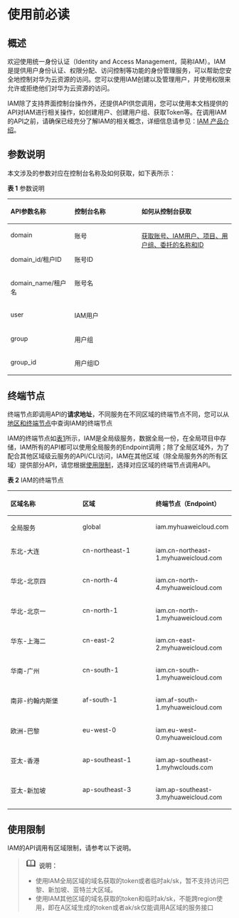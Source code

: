 # 使用前必读<a name="iam_01_0001"></a>

## 概述<a name="section9582127133218"></a>

欢迎使用统一身份认证（Identity and Access Management，简称IAM）。IAM是提供用户身份认证、权限分配、访问控制等功能的身份管理服务，可以帮助您安全地控制对华为云资源的访问。您可以使用IAM创建以及管理用户，并使用权限来允许或拒绝他们对华为云资源的访问。

IAM除了支持界面控制台操作外，还提供API供您调用，您可以使用本文档提供的API对IAM进行相关操作，如创建用户、创建用户组、获取Token等。在调用IAM的API之前，请确保已经充分了解IAM的相关概念，详细信息请参见：[IAM 产品介绍](https://support.huaweicloud.com/productdesc-iam/iam_01_0026.html)。

## 参数说明<a name="section1359652110585"></a>

本文涉及的参数对应在控制台名称及如何获取，如下表所示：

**表 1**  参数说明

<a name="table1775352110590"></a>
<table><thead align="left"><tr id="row17531621205918"><th class="cellrowborder" valign="top" width="28.51%" id="mcps1.2.4.1.1"><p id="p2753112116590"><a name="p2753112116590"></a><a name="p2753112116590"></a>API参数名称</p>
</th>
<th class="cellrowborder" valign="top" width="29.94%" id="mcps1.2.4.1.2"><p id="p1575315219594"><a name="p1575315219594"></a><a name="p1575315219594"></a>控制台名称</p>
</th>
<th class="cellrowborder" valign="top" width="41.55%" id="mcps1.2.4.1.3"><p id="p14609557128"><a name="p14609557128"></a><a name="p14609557128"></a>如何从控制台获取</p>
</th>
</tr>
</thead>
<tbody><tr id="row1983455710311"><td class="cellrowborder" valign="top" width="28.51%" headers="mcps1.2.4.1.1 "><p id="p88351057935"><a name="p88351057935"></a><a name="p88351057935"></a>domain</p>
</td>
<td class="cellrowborder" valign="top" width="29.94%" headers="mcps1.2.4.1.2 "><p id="p198350579316"><a name="p198350579316"></a><a name="p198350579316"></a>账号</p>
</td>
<td class="cellrowborder" rowspan="6" valign="top" width="41.55%" headers="mcps1.2.4.1.3 "><p id="p341414431377"><a name="p341414431377"></a><a name="p341414431377"></a></p>
<p id="p893944313712"><a name="p893944313712"></a><a name="p893944313712"></a></p>
<p id="p939118591875"><a name="p939118591875"></a><a name="p939118591875"></a><a href="获取账号-IAM用户-项目-用户组-委托的名称和ID.md">获取账号、IAM用户、项目、用户组、委托的名称和ID</a></p>
<p id="p7638636872"><a name="p7638636872"></a><a name="p7638636872"></a></p>
</td>
</tr>
<tr id="row16753202117597"><td class="cellrowborder" valign="top" headers="mcps1.2.4.1.1 "><p id="p207531121165910"><a name="p207531121165910"></a><a name="p207531121165910"></a>domain_id/租户ID</p>
</td>
<td class="cellrowborder" valign="top" headers="mcps1.2.4.1.2 "><p id="p27531921125916"><a name="p27531921125916"></a><a name="p27531921125916"></a>账号ID</p>
</td>
</tr>
<tr id="row1775314211597"><td class="cellrowborder" valign="top" headers="mcps1.2.4.1.1 "><p id="p475332113598"><a name="p475332113598"></a><a name="p475332113598"></a>domain_name/租户名</p>
</td>
<td class="cellrowborder" valign="top" headers="mcps1.2.4.1.2 "><p id="p5753152111593"><a name="p5753152111593"></a><a name="p5753152111593"></a>账号名</p>
</td>
</tr>
<tr id="row1634316554412"><td class="cellrowborder" valign="top" headers="mcps1.2.4.1.1 "><p id="p1134411556416"><a name="p1134411556416"></a><a name="p1134411556416"></a>user</p>
</td>
<td class="cellrowborder" valign="top" headers="mcps1.2.4.1.2 "><p id="p153444553419"><a name="p153444553419"></a><a name="p153444553419"></a>IAM用户</p>
</td>
</tr>
<tr id="row436204514713"><td class="cellrowborder" valign="top" headers="mcps1.2.4.1.1 "><p id="p436216451677"><a name="p436216451677"></a><a name="p436216451677"></a>group</p>
</td>
<td class="cellrowborder" valign="top" headers="mcps1.2.4.1.2 "><p id="p15362345773"><a name="p15362345773"></a><a name="p15362345773"></a>用户组</p>
</td>
</tr>
<tr id="row11130115441019"><td class="cellrowborder" valign="top" headers="mcps1.2.4.1.1 "><p id="p71311954181019"><a name="p71311954181019"></a><a name="p71311954181019"></a>group_id</p>
</td>
<td class="cellrowborder" valign="top" headers="mcps1.2.4.1.2 "><p id="p613165471013"><a name="p613165471013"></a><a name="p613165471013"></a>用户组ID</p>
</td>
</tr>
</tbody>
</table>

## 终端节点<a name="section1661773463712"></a>

终端节点即调用API的**请求地址**，不同服务在不同区域的终端节点不同，您可以从[地区和终端节点](https://developer.huaweicloud.com/endpoint?IAM)中查询IAM的终端节点

IAM的终端节点如[表1](#table11618183414370)所示，IAM是全局级服务，数据全局一份，在全局项目中存储，IAM所有的API都可以使用全局服务的Endpoint调用；除了全局区域外，为了配合其他区域级云服务的API/CLI访问，IAM在其他区域（除全局服务外的所有区域）提供部分API，请您根据[使用限制](#section48111232173215)，选择对应区域的终端节点调用API。

**表 2**  IAM的终端节点

<a name="table11618183414370"></a>
<table><thead align="left"><tr id="row1461814345375"><th class="cellrowborder" valign="top" width="33.33333333333333%" id="mcps1.2.4.1.1"><p id="p14618534163714"><a name="p14618534163714"></a><a name="p14618534163714"></a>区域名称</p>
</th>
<th class="cellrowborder" valign="top" width="33.33333333333333%" id="mcps1.2.4.1.2"><p id="p6618163423719"><a name="p6618163423719"></a><a name="p6618163423719"></a>区域</p>
</th>
<th class="cellrowborder" valign="top" width="33.33333333333333%" id="mcps1.2.4.1.3"><p id="p16182341375"><a name="p16182341375"></a><a name="p16182341375"></a>终端节点（Endpoint）</p>
</th>
</tr>
</thead>
<tbody><tr id="row9619113415378"><td class="cellrowborder" valign="top" width="33.33333333333333%" headers="mcps1.2.4.1.1 "><p id="p1961923411373"><a name="p1961923411373"></a><a name="p1961923411373"></a>全局服务</p>
</td>
<td class="cellrowborder" valign="top" width="33.33333333333333%" headers="mcps1.2.4.1.2 "><p id="p14619163410376"><a name="p14619163410376"></a><a name="p14619163410376"></a>global</p>
</td>
<td class="cellrowborder" valign="top" width="33.33333333333333%" headers="mcps1.2.4.1.3 "><p id="p126193343378"><a name="p126193343378"></a><a name="p126193343378"></a>iam.myhuaweicloud.com</p>
</td>
</tr>
<tr id="row12619123413715"><td class="cellrowborder" valign="top" width="33.33333333333333%" headers="mcps1.2.4.1.1 "><p id="p961910347371"><a name="p961910347371"></a><a name="p961910347371"></a>东北-大连</p>
</td>
<td class="cellrowborder" valign="top" width="33.33333333333333%" headers="mcps1.2.4.1.2 "><p id="p4619133419379"><a name="p4619133419379"></a><a name="p4619133419379"></a>cn-northeast-1</p>
</td>
<td class="cellrowborder" valign="top" width="33.33333333333333%" headers="mcps1.2.4.1.3 "><p id="p17619163463720"><a name="p17619163463720"></a><a name="p17619163463720"></a>iam.cn-northeast-1.myhuaweicloud.com</p>
</td>
</tr>
<tr id="row16619173411373"><td class="cellrowborder" valign="top" width="33.33333333333333%" headers="mcps1.2.4.1.1 "><p id="p15619123463714"><a name="p15619123463714"></a><a name="p15619123463714"></a>华北-北京四</p>
</td>
<td class="cellrowborder" valign="top" width="33.33333333333333%" headers="mcps1.2.4.1.2 "><p id="p56191234123718"><a name="p56191234123718"></a><a name="p56191234123718"></a>cn-north-4</p>
</td>
<td class="cellrowborder" valign="top" width="33.33333333333333%" headers="mcps1.2.4.1.3 "><p id="p2061911343376"><a name="p2061911343376"></a><a name="p2061911343376"></a>iam.cn-north-4.myhuaweicloud.com</p>
</td>
</tr>
<tr id="row561993493718"><td class="cellrowborder" valign="top" width="33.33333333333333%" headers="mcps1.2.4.1.1 "><p id="p18619334133720"><a name="p18619334133720"></a><a name="p18619334133720"></a>华北-北京一</p>
</td>
<td class="cellrowborder" valign="top" width="33.33333333333333%" headers="mcps1.2.4.1.2 "><p id="p16191034123718"><a name="p16191034123718"></a><a name="p16191034123718"></a>cn-north-1</p>
</td>
<td class="cellrowborder" valign="top" width="33.33333333333333%" headers="mcps1.2.4.1.3 "><p id="p461963463713"><a name="p461963463713"></a><a name="p461963463713"></a>iam.cn-north-1.myhuaweicloud.com</p>
</td>
</tr>
<tr id="row66191334153711"><td class="cellrowborder" valign="top" width="33.33333333333333%" headers="mcps1.2.4.1.1 "><p id="p186201034123719"><a name="p186201034123719"></a><a name="p186201034123719"></a>华东-上海二</p>
</td>
<td class="cellrowborder" valign="top" width="33.33333333333333%" headers="mcps1.2.4.1.2 "><p id="p9620193493714"><a name="p9620193493714"></a><a name="p9620193493714"></a>cn-east-2</p>
</td>
<td class="cellrowborder" valign="top" width="33.33333333333333%" headers="mcps1.2.4.1.3 "><p id="p462053418376"><a name="p462053418376"></a><a name="p462053418376"></a>iam.cn-east-2.myhuaweicloud.com</p>
</td>
</tr>
<tr id="row19620103413371"><td class="cellrowborder" valign="top" width="33.33333333333333%" headers="mcps1.2.4.1.1 "><p id="p126206343377"><a name="p126206343377"></a><a name="p126206343377"></a>华南-广州</p>
</td>
<td class="cellrowborder" valign="top" width="33.33333333333333%" headers="mcps1.2.4.1.2 "><p id="p2062016349372"><a name="p2062016349372"></a><a name="p2062016349372"></a>cn-south-1</p>
</td>
<td class="cellrowborder" valign="top" width="33.33333333333333%" headers="mcps1.2.4.1.3 "><p id="p0620173493718"><a name="p0620173493718"></a><a name="p0620173493718"></a>iam.cn-south-1.myhuaweicloud.com</p>
</td>
</tr>
<tr id="row562083416378"><td class="cellrowborder" valign="top" width="33.33333333333333%" headers="mcps1.2.4.1.1 "><p id="p5620534113714"><a name="p5620534113714"></a><a name="p5620534113714"></a>南非-约翰内斯堡</p>
</td>
<td class="cellrowborder" valign="top" width="33.33333333333333%" headers="mcps1.2.4.1.2 "><p id="p126201034163719"><a name="p126201034163719"></a><a name="p126201034163719"></a>af-south-1</p>
</td>
<td class="cellrowborder" valign="top" width="33.33333333333333%" headers="mcps1.2.4.1.3 "><p id="p106201934133715"><a name="p106201934133715"></a><a name="p106201934133715"></a>iam.af-south-1.myhuaweicloud.com</p>
</td>
</tr>
<tr id="row17620173415379"><td class="cellrowborder" valign="top" width="33.33333333333333%" headers="mcps1.2.4.1.1 "><p id="p9620434183717"><a name="p9620434183717"></a><a name="p9620434183717"></a>欧洲-巴黎</p>
</td>
<td class="cellrowborder" valign="top" width="33.33333333333333%" headers="mcps1.2.4.1.2 "><p id="p7620173411371"><a name="p7620173411371"></a><a name="p7620173411371"></a>eu-west-0</p>
</td>
<td class="cellrowborder" valign="top" width="33.33333333333333%" headers="mcps1.2.4.1.3 "><p id="p1762073413711"><a name="p1762073413711"></a><a name="p1762073413711"></a>iam.eu-west-0.myhuaweicloud.com</p>
</td>
</tr>
<tr id="row1162043412371"><td class="cellrowborder" valign="top" width="33.33333333333333%" headers="mcps1.2.4.1.1 "><p id="p76201134133720"><a name="p76201134133720"></a><a name="p76201134133720"></a>亚太-香港</p>
</td>
<td class="cellrowborder" valign="top" width="33.33333333333333%" headers="mcps1.2.4.1.2 "><p id="p162053412371"><a name="p162053412371"></a><a name="p162053412371"></a>ap-southeast-1</p>
</td>
<td class="cellrowborder" valign="top" width="33.33333333333333%" headers="mcps1.2.4.1.3 "><p id="p262110348371"><a name="p262110348371"></a><a name="p262110348371"></a>iam.ap-southeast-1.myhwclouds.com</p>
</td>
</tr>
<tr id="row1162163414379"><td class="cellrowborder" valign="top" width="33.33333333333333%" headers="mcps1.2.4.1.1 "><p id="p76211341379"><a name="p76211341379"></a><a name="p76211341379"></a>亚太-新加坡</p>
</td>
<td class="cellrowborder" valign="top" width="33.33333333333333%" headers="mcps1.2.4.1.2 "><p id="p1762193416378"><a name="p1762193416378"></a><a name="p1762193416378"></a>ap-southeast-3</p>
</td>
<td class="cellrowborder" valign="top" width="33.33333333333333%" headers="mcps1.2.4.1.3 "><p id="p106211340378"><a name="p106211340378"></a><a name="p106211340378"></a>iam.ap-southeast-3.myhuaweicloud.com</p>
</td>
</tr>
</tbody>
</table>

## 使用限制<a name="section48111232173215"></a>

IAM的API调用有区域限制，请参考以下说明。

>![](public_sys-resources/icon-note.gif) **说明：**   
>-   使用IAM全局区域的域名获取的token或者临时ak/sk，暂不支持访问巴黎、新加坡、亚特兰大区域。  
>-   使用IAM其他区域的域名获取的token和临时ak/sk，不能跨region使用，即在A区域生成的token或者ak/sk仅能调用A区域的服务接口  

<a name="table12222126162810"></a>
<table><thead align="left"></thead>
<tbody></tbody>
</table>

